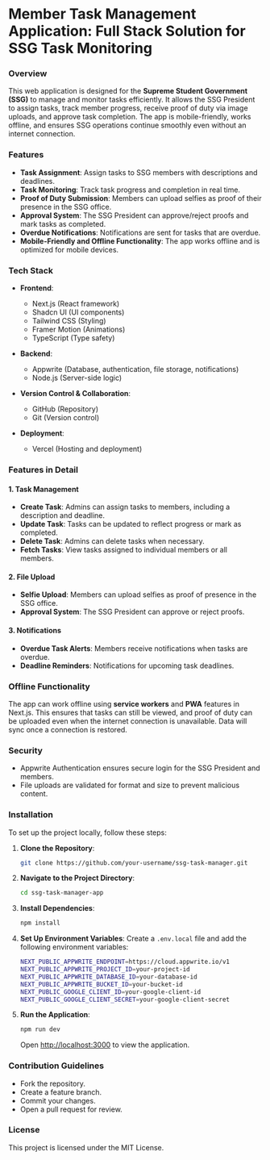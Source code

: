 # Member Task Management Application: Full Stack Solution for SSG Task Monitoring

### Overview
This web application is designed for the **Supreme Student Government (SSG)** to manage and monitor tasks efficiently. It allows the SSG President to assign tasks, track member progress, receive proof of duty via image uploads, and approve task completion. The app is mobile-friendly, works offline, and ensures SSG operations continue smoothly even without an internet connection.

### Features

- **Task Assignment**: Assign tasks to SSG members with descriptions and deadlines.
- **Task Monitoring**: Track task progress and completion in real time.
- **Proof of Duty Submission**: Members can upload selfies as proof of their presence in the SSG office.
- **Approval System**: The SSG President can approve/reject proofs and mark tasks as completed.
- **Overdue Notifications**: Notifications are sent for tasks that are overdue.
- **Mobile-Friendly and Offline Functionality**: The app works offline and is optimized for mobile devices.

### Tech Stack

- **Frontend**:
  - Next.js (React framework)
  - Shadcn UI (UI components)
  - Tailwind CSS (Styling)
  - Framer Motion (Animations)
  - TypeScript (Type safety)
  
- **Backend**:
  - Appwrite (Database, authentication, file storage, notifications)
  - Node.js (Server-side logic)
  
- **Version Control & Collaboration**:
  - GitHub (Repository)
  - Git (Version control)
  
- **Deployment**:
  - Vercel (Hosting and deployment)

### Features in Detail

#### 1. Task Management
- **Create Task**: Admins can assign tasks to members, including a description and deadline.
- **Update Task**: Tasks can be updated to reflect progress or mark as completed.
- **Delete Task**: Admins can delete tasks when necessary.
- **Fetch Tasks**: View tasks assigned to individual members or all members.

#### 2. File Upload
- **Selfie Upload**: Members can upload selfies as proof of presence in the SSG office.
- **Approval System**: The SSG President can approve or reject proofs.

#### 3. Notifications
- **Overdue Task Alerts**: Members receive notifications when tasks are overdue.
- **Deadline Reminders**: Notifications for upcoming task deadlines.

### Offline Functionality
The app can work offline using **service workers** and **PWA** features in Next.js. This ensures that tasks can still be viewed, and proof of duty can be uploaded even when the internet connection is unavailable. Data will sync once a connection is restored.

### Security
- Appwrite Authentication ensures secure login for the SSG President and members.
- File uploads are validated for format and size to prevent malicious content.

### Installation

To set up the project locally, follow these steps:

1. **Clone the Repository**:
   ```bash
   git clone https://github.com/your-username/ssg-task-manager.git
   ```
2. **Navigate to the Project Directory**:
   ```bash
   cd ssg-task-manager-app
   ```
3. **Install Dependencies**:
   ```bash
   npm install
   ```
4. **Set Up Environment Variables**:
   Create a `.env.local` file and add the following environment variables:
   ```bash
   NEXT_PUBLIC_APPWRITE_ENDPOINT=https://cloud.appwrite.io/v1
   NEXT_PUBLIC_APPWRITE_PROJECT_ID=your-project-id
   NEXT_PUBLIC_APPWRITE_DATABASE_ID=your-database-id
   NEXT_PUBLIC_APPWRITE_BUCKET_ID=your-bucket-id
   NEXT_PUBLIC_GOOGLE_CLIENT_ID=your-google-client-id
   NEXT_PUBLIC_GOOGLE_CLIENT_SECRET=your-google-client-secret
   ```
5. **Run the Application**:
   ```bash
   npm run dev
   ```
   Open [http://localhost:3000](http://localhost:3000) to view the application.

### Contribution Guidelines
- Fork the repository.
- Create a feature branch.
- Commit your changes.
- Open a pull request for review.

### License
This project is licensed under the MIT License.